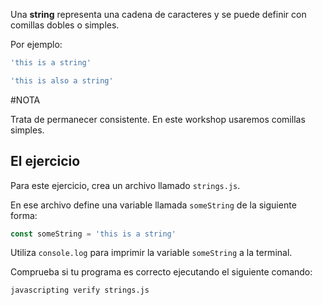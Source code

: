 Una **string** representa una cadena de caracteres y se puede definir con comillas dobles o simples.

Por ejemplo:

```js
'this is a string'

'this is also a string'
```
#NOTA

Trata de permanecer consistente. En este workshop usaremos comillas simples.

## El ejercicio

Para este ejercicio, crea un archivo llamado `strings.js`.

En ese archivo define una variable llamada `someString` de la siguiente forma:

```js
const someString = 'this is a string'
```

Utiliza `console.log` para imprimir la variable `someString` a la terminal.

Comprueba si tu programa es correcto ejecutando el siguiente comando:

`javascripting verify strings.js`
